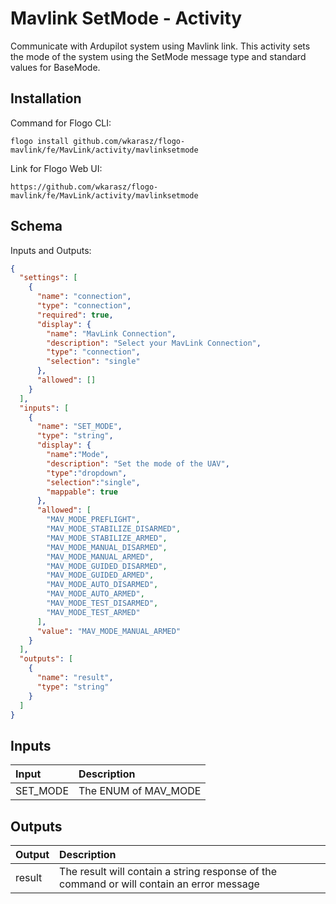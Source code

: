 # 	Mavlink SetMode - Activity

Communicate with Ardupilot system using Mavlink link.
This activity sets the mode of the system using the SetMode message type and standard values for BaseMode.

## Installation
Command for Flogo CLI:
```console
flogo install github.com/wkarasz/flogo-mavlink/fe/MavLink/activity/mavlinksetmode
```

Link for Flogo Web UI:
```console
https://github.com/wkarasz/flogo-mavlink/fe/MavLink/activity/mavlinksetmode
```

## Schema
Inputs and Outputs:
```json
{
  "settings": [
    {
      "name": "connection",
      "type": "connection",
      "required": true,
      "display": {
        "name": "MavLink Connection",
        "description": "Select your MavLink Connection",
        "type": "connection",
        "selection": "single"
      },
      "allowed": []
    }
  ],
  "inputs": [
    {
      "name": "SET_MODE",
      "type": "string",
      "display": {
        "name":"Mode",
        "description": "Set the mode of the UAV",
        "type":"dropdown",
        "selection":"single",
        "mappable": true
      },
      "allowed": [
        "MAV_MODE_PREFLIGHT",
        "MAV_MODE_STABILIZE_DISARMED",
        "MAV_MODE_STABILIZE_ARMED", 
        "MAV_MODE_MANUAL_DISARMED",
        "MAV_MODE_MANUAL_ARMED",
        "MAV_MODE_GUIDED_DISARMED",
        "MAV_MODE_GUIDED_ARMED",
        "MAV_MODE_AUTO_DISARMED",
        "MAV_MODE_AUTO_ARMED",
        "MAV_MODE_TEST_DISARMED",
        "MAV_MODE_TEST_ARMED"
      ],
      "value": "MAV_MODE_MANUAL_ARMED"
    }
  ],
  "outputs": [
    {
      "name": "result",
      "type": "string"
    }
  ]
}
```
## Inputs
| Input            | Description    |
|:-----------------|:---------------|
| SET_MODE       | The ENUM of MAV_MODE |

## Outputs
| Output           | Description    |
|:-----------------|:---------------|
| result           | The result will contain a string response of the command or will contain an error message |
